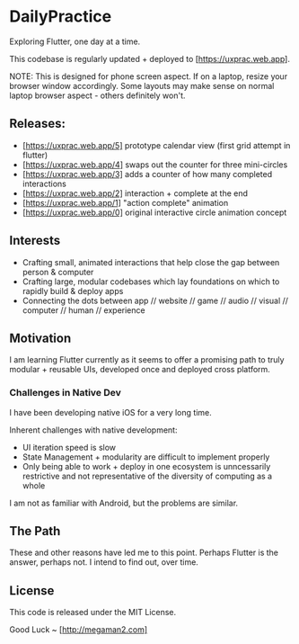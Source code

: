 # DailyPractice

Exploring Flutter, one day at a time.

This codebase is regularly updated + deployed to [https://uxprac.web.app].

NOTE: This is designed for phone screen aspect. If on a laptop, resize
your browser window accordingly. Some layouts may make sense on normal
laptop browser aspect - others definitely won't.

## Releases:

- [https://uxprac.web.app/5] prototype calendar view (first grid attempt in flutter)
- [https://uxprac.web.app/4] swaps out the counter for three mini-circles
- [https://uxprac.web.app/3] adds a counter of how many completed interactions
- [https://uxprac.web.app/2] interaction + complete at the end
- [https://uxprac.web.app/1] "action complete" animation
- [https://uxprac.web.app/0] original interactive circle animation concept

## Interests

- Crafting small, animated interactions that help close the gap between person & computer
- Crafting large, modular codebases which lay foundations on which to rapidly build & deploy apps
- Connecting the dots between app // website // game // audio // visual // computer // human // experience

## Motivation

I am learning Flutter currently as it seems to offer a promising path to
truly modular + reusable UIs, developed once and deployed cross platform.


### Challenges in Native Dev

I have been developing native iOS for a very long time.

Inherent challenges with native development:

- UI iteration speed is slow 
- State Management + modularity are difficult to implement properly
- Only being able to work + deploy in one ecosystem is unncessarily restrictive and not representative of the diversity of computing as a whole

I am not as familiar with Android, but the problems are similar.

## The Path 

These and other reasons have led me to this point. Perhaps Flutter is the answer, perhaps not. I intend to find out, over time.

## License

This code is released under the MIT License.

Good Luck ~
[http://megaman2.com]
